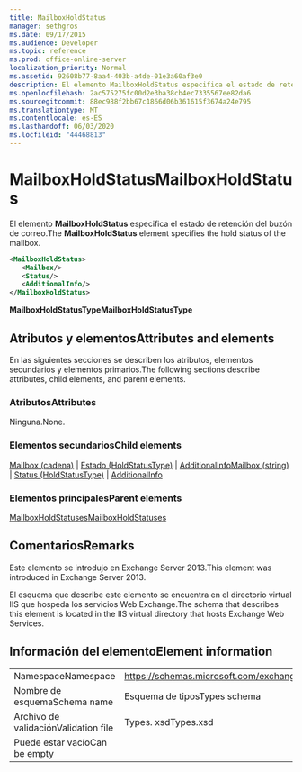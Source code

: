 ```yaml
---
title: MailboxHoldStatus
manager: sethgros
ms.date: 09/17/2015
ms.audience: Developer
ms.topic: reference
ms.prod: office-online-server
localization_priority: Normal
ms.assetid: 92608b77-8aa4-403b-a4de-01e3a60af3e0
description: El elemento MailboxHoldStatus especifica el estado de retención del buzón de correo.
ms.openlocfilehash: 2ac575275fc00d2e3ba38cb4ec7335567ee82da6
ms.sourcegitcommit: 88ec988f2bb67c1866d06b361615f3674a24e795
ms.translationtype: MT
ms.contentlocale: es-ES
ms.lasthandoff: 06/03/2020
ms.locfileid: "44468813"
---
```

# <a name="mailboxholdstatus"></a><span data-ttu-id="f1303-103">MailboxHoldStatus</span><span class="sxs-lookup"><span data-stu-id="f1303-103">MailboxHoldStatus</span></span>

<span data-ttu-id="f1303-104">El elemento **MailboxHoldStatus** especifica el estado de retención del buzón de correo.</span><span class="sxs-lookup"><span data-stu-id="f1303-104">The **MailboxHoldStatus** element specifies the hold status of the mailbox.</span></span> 
  
```XML
<MailboxHoldStatus>
   <Mailbox/>
   <Status/>
   <AdditionalInfo/>
</MailboxHoldStatus>
```

<span data-ttu-id="f1303-105">**MailboxHoldStatusType**</span><span class="sxs-lookup"><span data-stu-id="f1303-105">**MailboxHoldStatusType**</span></span>

## <a name="attributes-and-elements"></a><span data-ttu-id="f1303-106">Atributos y elementos</span><span class="sxs-lookup"><span data-stu-id="f1303-106">Attributes and elements</span></span>

<span data-ttu-id="f1303-107">En las siguientes secciones se describen los atributos, elementos secundarios y elementos primarios.</span><span class="sxs-lookup"><span data-stu-id="f1303-107">The following sections describe attributes, child elements, and parent elements.</span></span>
  
### <a name="attributes"></a><span data-ttu-id="f1303-108">Atributos</span><span class="sxs-lookup"><span data-stu-id="f1303-108">Attributes</span></span>

<span data-ttu-id="f1303-109">Ninguna.</span><span class="sxs-lookup"><span data-stu-id="f1303-109">None.</span></span>
  
### <a name="child-elements"></a><span data-ttu-id="f1303-110">Elementos secundarios</span><span class="sxs-lookup"><span data-stu-id="f1303-110">Child elements</span></span>

<span data-ttu-id="f1303-111">[Mailbox (cadena)](mailbox-string.md)  |  [Estado (HoldStatusType)](status-holdstatustype.md)  |  [AdditionalInfo](additionalinfo.md)</span><span class="sxs-lookup"><span data-stu-id="f1303-111">[Mailbox (string)](mailbox-string.md) | [Status (HoldStatusType)](status-holdstatustype.md) | [AdditionalInfo](additionalinfo.md)</span></span>
  
### <a name="parent-elements"></a><span data-ttu-id="f1303-112">Elementos principales</span><span class="sxs-lookup"><span data-stu-id="f1303-112">Parent elements</span></span>

[<span data-ttu-id="f1303-113">MailboxHoldStatuses</span><span class="sxs-lookup"><span data-stu-id="f1303-113">MailboxHoldStatuses</span></span>](mailboxholdstatuses.md)
  
## <a name="remarks"></a><span data-ttu-id="f1303-114">Comentarios</span><span class="sxs-lookup"><span data-stu-id="f1303-114">Remarks</span></span>

<span data-ttu-id="f1303-115">Este elemento se introdujo en Exchange Server 2013.</span><span class="sxs-lookup"><span data-stu-id="f1303-115">This element was introduced in Exchange Server 2013.</span></span>
  
<span data-ttu-id="f1303-116">El esquema que describe este elemento se encuentra en el directorio virtual IIS que hospeda los servicios Web Exchange.</span><span class="sxs-lookup"><span data-stu-id="f1303-116">The schema that describes this element is located in the IIS virtual directory that hosts Exchange Web Services.</span></span>
  
## <a name="element-information"></a><span data-ttu-id="f1303-117">Información del elemento</span><span class="sxs-lookup"><span data-stu-id="f1303-117">Element information</span></span>

|||
|:-----|:-----|
|<span data-ttu-id="f1303-118">Namespace</span><span class="sxs-lookup"><span data-stu-id="f1303-118">Namespace</span></span>  <br/> |https://schemas.microsoft.com/exchange/services/2006/types  <br/> |
|<span data-ttu-id="f1303-119">Nombre de esquema</span><span class="sxs-lookup"><span data-stu-id="f1303-119">Schema name</span></span>  <br/> |<span data-ttu-id="f1303-120">Esquema de tipos</span><span class="sxs-lookup"><span data-stu-id="f1303-120">Types schema</span></span>  <br/> |
|<span data-ttu-id="f1303-121">Archivo de validación</span><span class="sxs-lookup"><span data-stu-id="f1303-121">Validation file</span></span>  <br/> |<span data-ttu-id="f1303-122">Types. xsd</span><span class="sxs-lookup"><span data-stu-id="f1303-122">Types.xsd</span></span>  <br/> |
|<span data-ttu-id="f1303-123">Puede estar vacío</span><span class="sxs-lookup"><span data-stu-id="f1303-123">Can be empty</span></span>  <br/> ||
   

